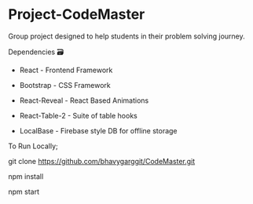 # Project-CodeMaster
Group project designed to help students in their problem solving journey.


Dependencies 🗃

* React - Frontend Framework

* Bootstrap - CSS Framework

* React-Reveal - React Based Animations

* React-Table-2 - Suite of table hooks

* LocalBase - Firebase style DB for offline storage

To Run Locally;

git clone https://github.com/bhavygarggit/CodeMaster.git

npm install

npm start

